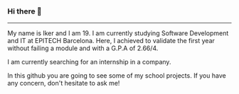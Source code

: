 ### Hi there 👋

-----------------------------

My name is Iker and I am 19. I am currently studying Software Development and IT at EPITECH Barcelona. Here, I achieved to validate the first year without failing a module and with a G.P.A of 2.66/4. 

I am currently searching for an internship in a company.

In this github you are going to see some of my school projects. If you have any concern, don't hesitate to ask me!

<!--
**ikerpacheco/ikerpacheco** is a ✨ _special_ ✨ repository because its `README.md` (this file) appears on your GitHub profile.

Here are some ideas to get you started:

- 🔭 I’m currently working on ...
- 🌱 I’m currently learning ...
- 👯 I’m looking to collaborate on ...
- 🤔 I’m looking for help with ...
- 💬 Ask me about ...
- 📫 How to reach me: ...
- 😄 Pronouns: ...
- ⚡ Fun fact: ...
-->
